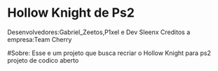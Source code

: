 <h1>Hollow Knight de Ps2</h1>

Desenvolvedores:Gabriel_Zeetos,P1xel e Dev Sleenx
Creditos a empresa:Team Cherry

#Sobre:
Esse e um projeto que busca recriar o Hollow Knight para ps2 projeto de codico aberto
